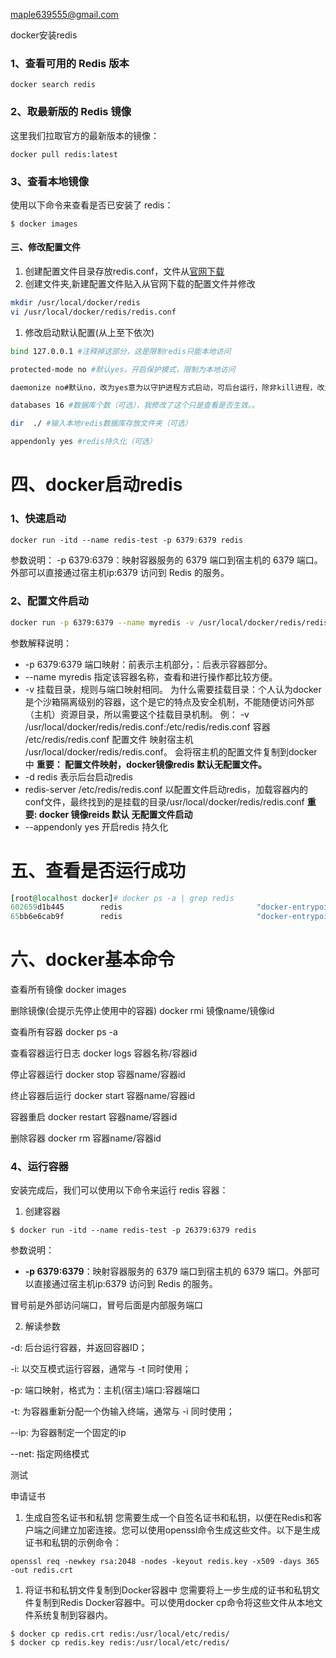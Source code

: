 maple639555@gmail.com

docker安装redis

### 1、查看可用的 Redis 版本

```shell
docker search redis
```

### 2、取最新版的 Redis 镜像

这里我们拉取官方的最新版本的镜像：

```shell
docker pull redis:latest
```

### 3、查看本地镜像

使用以下命令来查看是否已安装了 redis：

```
$ docker images
```

#### 三、修改配置文件

1. 创建配置文件目录存放redis.conf，文件从[官网下载](http://download.redis.io/redis-stable/redis.conf)
2. 创建文件夹,新建配置文件贴入从官网下载的配置文件并修改

```bash
mkdir /usr/local/docker/redis
vi /usr/local/docker/redis/redis.conf
```

1. 修改启动默认配置(从上至下依次)

```bash
bind 127.0.0.1 #注释掉这部分，这是限制redis只能本地访问

protected-mode no #默认yes，开启保护模式，限制为本地访问

daemonize no#默认no，改为yes意为以守护进程方式启动，可后台运行，除非kill进程，改为yes会使配置文件方式启动redis失败

databases 16 #数据库个数（可选），我修改了这个只是查看是否生效。。

dir  ./ #输入本地redis数据库存放文件夹（可选）

appendonly yes #redis持久化（可选）
```

# 四、docker启动redis

### 1、快速启动

```css
docker run -itd --name redis-test -p 6379:6379 redis
```

参数说明：
 -p 6379:6379：映射容器服务的 6379 端口到宿主机的 6379 端口。外部可以直接通过宿主机ip:6379 访问到 Redis 的服务。

### 2、配置文件启动



```bash
docker run -p 6379:6379 --name myredis -v /usr/local/docker/redis/redis.conf:/etc/redis/redis.conf -v /usr/local/docker/redis/data:/data -d redis redis-server /etc/redis/redis.conf --appendonly yes
```

参数解释说明：

- -p 6379:6379 端口映射：前表示主机部分，：后表示容器部分。
- --name myredis  指定该容器名称，查看和进行操作都比较方便。
- -v 挂载目录，规则与端口映射相同。
   为什么需要挂载目录：个人认为docker是个沙箱隔离级别的容器，这个是它的特点及安全机制，不能随便访问外部（主机）资源目录，所以需要这个挂载目录机制。
   例： -v /usr/local/docker/redis/redis.conf:/etc/redis/redis.conf  容器 /etc/redis/redis.conf 配置文件 映射宿主机 /usr/local/docker/redis/redis.conf。  会将宿主机的配置文件复制到docker中
   **重要： 配置文件映射，docker镜像redis 默认无配置文件。**
- -d redis 表示后台启动redis
- redis-server /etc/redis/redis.conf  以配置文件启动redis，加载容器内的conf文件，最终找到的是挂载的目录/usr/local/docker/redis/redis.conf
   **重要:  docker 镜像reids 默认 无配置文件启动**
- --appendonly yes  开启redis 持久化

# 五、查看是否运行成功



```ruby
[root@localhost docker]# docker ps -a | grep redis
602659d1b445        redis                              "docker-entrypoint.s…"   54 minutes ago      Up 54 minutes                  0.0.0.0:6379->6379/tcp   modest_ramanujan
65bb6e6cab9f        redis                              "docker-entrypoint.s…"   About an hour ago   Exited (0) About an hour ago                            myredis
```

# 六、docker基本命令

查看所有镜像 docker images

删除镜像(会提示先停止使用中的容器) docker rmi  镜像name/镜像id

查看所有容器 docker ps -a

查看容器运行日志 docker logs 容器名称/容器id

停止容器运行 docker stop 容器name/容器id

终止容器后运行 docker start 容器name/容器id

容器重启 docker restart 容器name/容器id

删除容器 docker rm 容器name/容器id

### 4、运行容器

安装完成后，我们可以使用以下命令来运行 redis 容器：

1. 创建容器

```shell
$ docker run -itd --name redis-test -p 26379:6379 redis
```

参数说明：

- **-p 6379:6379**：映射容器服务的 6379 端口到宿主机的 6379 端口。外部可以直接通过宿主机ip:6379 访问到 Redis 的服务。

冒号前是外部访问端口，冒号后面是内部服务端口

2. 解读参数

-d: 后台运行容器，并返回容器ID；

-i: 以交互模式运行容器，通常与 -t 同时使用；

-p: 端口映射，格式为：主机(宿主)端口:容器端口

-t: 为容器重新分配一个伪输入终端，通常与 -i 同时使用；

--ip: 为容器制定一个固定的ip

--net: 指定网络模式

测试

申请证书

1. 生成自签名证书和私钥 您需要生成一个自签名证书和私钥，以便在Redis和客户端之间建立加密连接。您可以使用openssl命令生成这些文件。以下是生成证书和私钥的示例命令：

```shell
openssl req -newkey rsa:2048 -nodes -keyout redis.key -x509 -days 365 -out redis.crt
```

1. 将证书和私钥文件复制到Docker容器中 您需要将上一步生成的证书和私钥文件复制到Redis Docker容器中。可以使用docker cp命令将这些文件从本地文件系统复制到容器内。

```
$ docker cp redis.crt redis:/usr/local/etc/redis/
$ docker cp redis.key redis:/usr/local/etc/redis/
```

